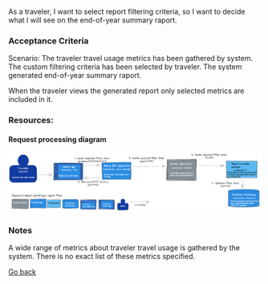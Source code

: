 As a traveler, I want to select report filtering criteria, so I want to decide what I will see on the end-of-year summary raport.

### Acceptance Criteria

Scenario: The traveler travel usage metrics has been gathered by system. The custom filtering criteria has been selected by traveler. The system generated end-of-year summary raport.

When the traveler views the generated report only selected metrics are included in it.

### Resources:

#### Request processing diagram

![Dynamic diagram](https://github.com/ExtravaganzaTeam/KATAS-2023/blob/main/current/user_stories/traveller/US_015_select_end-of-year_report_filter.png "a title")  


### Notes

A wide range of metrics about traveler travel usage is gathered by the system. There is no exact list of these metrics specified.  


[Go back](../README.md)